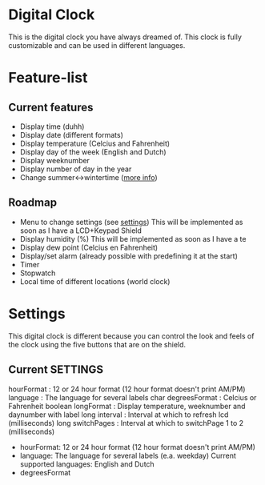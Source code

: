 # Digital Clock

This is the digital clock you have always dreamed of. This clock is fully customizable and can be used in different languages.

# Feature-list
## Current features
- Display time (duhh)
- Display date (different formats)
- Display temperature (Celcius and Fahrenheit)
- Display day of the week (English and Dutch)
- Display weeknumber
- Display number of day in the year
-	Change summer<->wintertime ([more info](https://en.wikipedia.org/wiki/Summer_Time_in_Europe))

## Roadmap
- Menu to change settings (see [settings](https://github.com/sebastiaanspeck/Digital-Clock#settings))
  This will be implemented as soon as I have a LCD+Keypad Shield
- Display humidity (%)
  This will be implemented as soon as I have a te
- Display dew point (Celcius en Fahrenheit)
- Display/set alarm (already possible with predefining it at the start)
- Timer
- Stopwatch
- Local time of different locations (world clock)

# Settings
This digital clock is different because you can control the look and feels of the clock using the five buttons that are on the shield.
## Current SETTINGS

hourFormat    : 12 or 24 hour format (12 hour format doesn't print AM/PM)
language    : The language for several labels
char degreesFormat : Celcius or Fahrenheit
boolean longFormat : Display temperature, weeknumber and daynumber with label
long interval      : Interval at which to refresh lcd (milliseconds)
long switchPages   : Interval at which to switchPage 1 to 2 (milliseconds)

- hourFormat: 12 or 24 hour format (12 hour format doesn't print AM/PM)
- language: The language for several labels (e.a. weekday)
  Current supported languages: English and Dutch
- degreesFormat
